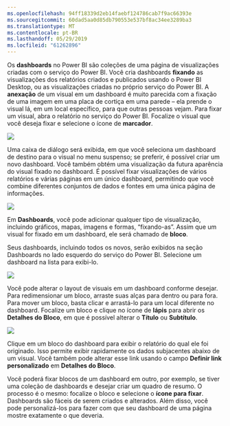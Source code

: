 ```yaml
---
ms.openlocfilehash: 94ff18339d2eb14faebf124786cab7f9ac66393e
ms.sourcegitcommit: 60dad5aa0d85db790553e537bf8ac34ee3289ba3
ms.translationtype: MT
ms.contentlocale: pt-BR
ms.lasthandoff: 05/29/2019
ms.locfileid: "61262896"
---
```

Os **dashboards** no Power BI são coleções de uma página de visualizações criadas com o serviço do Power BI. Você cria dashboards **fixando** as visualizações dos relatórios criados e publicados usando o Power BI Desktop, ou as visualizações criadas no próprio serviço do Power BI. A **anexação** de um visual em um dashboard é muito parecida com a fixação de uma imagem em uma placa de cortiça em uma parede – ela prende o visual lá, em um local específico, para que outras pessoas vejam. Para fixar um visual, abra o relatório no serviço do Power BI. Focalize o visual que você deseja fixar e selecione o ícone de **marcador**.

![](media/4-2-create-configure-dashboards/4-2_1.png)

Uma caixa de diálogo será exibida, em que você seleciona um dashboard de destino para o visual no menu suspenso; se preferir, é possível criar um novo dashboard. Você também obtém uma visualização da futura aparência do visual fixado no dashboard. É possível fixar visualizações de vários relatórios e várias páginas em um único dashboard, permitindo que você combine diferentes conjuntos de dados e fontes em uma única página de informações.

![](media/4-2-create-configure-dashboards/4-2_2.png)

Em **Dashboards**, você pode adicionar qualquer tipo de visualização, incluindo gráficos, mapas, imagens e formas, “fixando-as”. Assim que um visual for fixado em um dashboard, ele será chamado de **bloco**.

Seus dashboards, incluindo todos os novos, serão exibidos na seção Dashboards no lado esquerdo do serviço do Power BI. Selecione um dashboard na lista para exibi-lo.

![](media/4-2-create-configure-dashboards/4-2_3.png)

Você pode alterar o layout de visuais em um dashboard conforme desejar. Para redimensionar um bloco, arraste suas alças para dentro ou para fora. Para mover um bloco, basta clicar e arrastá-lo para um local diferente no dashboard. Focalize um bloco e clique no ícone de **lápis** para abrir os **Detalhes do Bloco**, em que é possível alterar o **Título** ou **Subtítulo**.

![](media/4-2-create-configure-dashboards/4-2_4.png)

Clique em um bloco do dashboard para exibir o relatório do qual ele foi originado. Isso permite exibir rapidamente os dados subjacentes abaixo de um visual. Você também pode alterar esse link usando o campo **Definir link personalizado** em **Detalhes do Bloco**.

Você poderá fixar blocos de um dashboard em outro, por exemplo, se tiver uma coleção de dashboards e desejar criar um quadro de resumo. O processo é o mesmo: focalize o bloco e selecione o **ícone para fixar**. Dashboards são fáceis de serem criados e alterados. Além disso, você pode personalizá-los para fazer com que seu dashboard de uma página mostre exatamente o que deveria.

